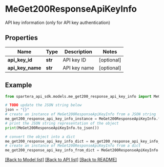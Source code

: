 # MeGet200ResponseApiKeyInfo

API key information (only for API key authentication)

## Properties

Name | Type | Description | Notes
------------ | ------------- | ------------- | -------------
**api_key_id** | **str** | API key ID | [optional] 
**api_key_name** | **str** | API key name | [optional] 

## Example

```python
from spartera_api_sdk.models.me_get200_response_api_key_info import MeGet200ResponseApiKeyInfo

# TODO update the JSON string below
json = "{}"
# create an instance of MeGet200ResponseApiKeyInfo from a JSON string
me_get200_response_api_key_info_instance = MeGet200ResponseApiKeyInfo.from_json(json)
# print the JSON string representation of the object
print(MeGet200ResponseApiKeyInfo.to_json())

# convert the object into a dict
me_get200_response_api_key_info_dict = me_get200_response_api_key_info_instance.to_dict()
# create an instance of MeGet200ResponseApiKeyInfo from a dict
me_get200_response_api_key_info_from_dict = MeGet200ResponseApiKeyInfo.from_dict(me_get200_response_api_key_info_dict)
```
[[Back to Model list]](../README.md#documentation-for-models) [[Back to API list]](../README.md#documentation-for-api-endpoints) [[Back to README]](../README.md)


